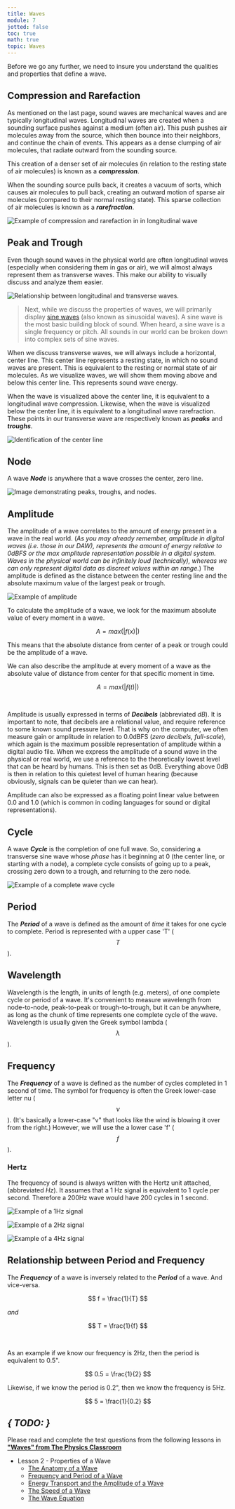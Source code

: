 ```yaml
---
title: Waves
module: 7
jotted: false
toc: true
math: true
topic: Waves
---
```


Before we go any further, we need to insure you understand the qualities and properties that define a wave.

## Compression and Rarefaction

As mentioned on the last page, sound waves are mechanical waves and are typically longitudinal waves. Longitudinal waves are created when a sounding surface pushes against a medium (often air). This push pushes air molecules away from the source, which then bounce into their neighbors, and continue the chain of events. This appears as a dense clumping of air molecules, that radiate outward from the sounding source.

This creation of a denser set of air molecules (in relation to the resting state of air molecules) is known as a **_compression_**.


<!-- Insert graphic -->

When the sounding source pulls back, it creates a vacuum of sorts, which causes air molecules to pull back, creating an outward motion of sparse air molecules (compared to their normal resting state). This sparse collection of air molecules is known as a **_rarefraction_**.

<!-- Insert graphic -->


![Example of compression and rarefaction in in longitudinal wave](../imgs/comp-rare.svg "Example of compression and rarefaction in in longitudinal wave")



## Peak and Trough

Even though sound waves in the physical world are often longitudinal waves (especially when considering them in gas or air), we will almost always represent them as transverse waves. This make our ability to visually discuss and analyze them easier.

<!-- Insert image relating transverse and longitudinal waves -->

![Relationship between longitudinal and transverse waves.](../imgs/long-trans.svg "Relationship between longitudinal and transverse waves.")

> Next, while we discuss the properties of waves, we will primarily display [sine waves](https://en.wikipedia.org/wiki/Sine_wave) (also known as sinusoidal waves). A sine wave is the most basic building block of sound. When heard, a sine wave is a single frequency or pitch. All sounds in our world can be broken down into complex sets of sine waves.

When we discuss transverse waves, we will always include a horizontal, center line. This center line represents a resting state, in which no sound waves are present. This is equivalent to the resting or normal state of air molecules. As we visualize waves, we will show them moving above and below this center line. This represents sound wave energy.

When the wave is visualized above the center line, it is equivalent to a longitudinal wave compression. Likewise, when the wave is visualized below the center line, it is equivalent to a longitudinal wave rarefraction. These points in our transverse wave are respectively known as **_peaks_** and **_troughs_**.

![Identification of the center line](../imgs/center-line.svg "Identification of the center line")

<!-- Insert Image -->

## Node

A wave **_Node_** is anywhere that a wave crosses the center, zero line.

![Image demonstrating peaks, troughs, and nodes.](../imgs/NodePeakTrough.svg "Image demonstrating peaks, troughs, and nodes.")


## Amplitude

The amplitude of a wave correlates to the amount of energy present in a wave in the real world. (_As you may already remember, amplitude in digital waves (i.e. those in our DAW), represents the amount of energy relative to 0dBFS or the max amplitude representation possible in a digital system. Waves in the physical world can be infinitely loud (technically), whereas we can only represent digital data as discreet values within an range._) The amplitude is defined as the distance between the center resting line and the absolute maximum value of the largest peak or trough.

![Example of amplitude](../imgs/amplitude.svg "Example of amplitude")


To calculate the amplitude of a wave, we look for the maximum absolute value of every moment in a wave.

$$A = max( | f(x) | )$$

This means that the absolute distance from center of a peak or trough could be the amplitude of a wave.

We can also describe the amplitude at every moment of a wave as the absolute value of distance from center for that specific moment in time.

$$A = max( | f(t) | )$$


<br />


Amplitude is usually expressed in terms of **_Decibels_** (abbreviated _dB_). It is important to note, that decibels are a relational value, and require reference to some known sound pressure level. That is why on the computer, we often measure gain or amplitude in relation to 0.0dBFS (_zero decibels, full-scale_), which again is the maximum possible representation of amplitude within a digital audio file. When we express the amplitude of a sound wave in the physical or real world, we use a reference to the theoretically lowest level that can be heard by humans. This is then set as 0dB. Everything above 0dB is then in relation to this quietest level of human hearing (because obviously, signals can be quieter than we can hear).

Amplitude can also be expressed as a floating point linear value between 0.0 and 1.0 (which is common in coding languages for sound or digital representations).



## Cycle

A wave **_Cycle_** is the completion of one full wave. So, considering a transverse sine wave whose _phase_ has it beginning at 0 (the center line, or starting with a node), a complete cycle consists of going up to a peak, crossing zero down to a trough, and returning to the zero node.

![Example of a complete wave cycle](../imgs/wavecycle.svg "Example of a complete wave cycle")

<!-- Insert image -->

## Period

The **_Period_** of a wave is defined as the amount of _time_ it takes for one cycle to complete. Period is represented with a upper case 'T' ( $$T$$ ).

## Wavelength

Wavelength is the length, in units of length (e.g. meters), of one complete cycle or period of a wave. It's convenient to measure wavelength from node-to-node, peak-to-peak or trough-to-trough, but it can be anywhere, as long as the chunk of time represents one complete cycle of the wave. Wavelength is usually given the Greek symbol lambda ( $$\lambda$$ ).

## Frequency

The **_Frequency_** of a wave is defined as the number of cycles completed in 1 second of time. The symbol for frequency is often the Greek lower-case letter nu ( $$\nu$$ ). (It's basically a lower-case "v" that looks like the wind is blowing it over from the right.) However, we will use the a lower case 'f' ( $$f$$ ).

### Hertz

The frequency of sound is always written with the Hertz unit attached, (abbreviated _Hz_). It assumes that a 1 Hz signal is equivalent to 1 cycle per second. Therefore a 200Hz wave would have 200 cycles in 1 second.

![Example of a 1Hz signal](../imgs/1Hz.svg "Example of a 1Hz signal")

![Example of a 2Hz signal](../imgs/2Hz.svg "Example of a 1Hz signal")

![Example of a 4Hz signal](../imgs/4Hz.svg "Example of a 1Hz signal")

## Relationship between Period and Frequency

The **_Frequency_** of a wave is inversely related to the **_Period_** of a wave. And vice-versa.

$$ f = \frac{1}{T} $$

_and_

$$ T = \frac{1}{f} $$

<br />



As an example if we know our frequency is 2Hz, then the period is equivalent to 0.5".

$$ 0.5 = \frac{1}{2} $$

Likewise, if we know the period is 0.2", then we know the frequency is 5Hz.

$$ 5 = \frac{1}{0.2} $$




## **_{ TODO: }_**


Please read and complete the test questions from the following lessons in
**["Waves" from The Physics Classroom](https://www.physicsclassroom.com/class/waves/)**

- Lesson 2 - Properties of a Wave
	- [The Anatomy of a Wave](https://www.physicsclassroom.com/class/waves/Lesson-2/The-Anatomy-of-a-Wave)
	- [Frequency and Period of a Wave](https://www.physicsclassroom.com/class/waves/Lesson-2/Frequency-and-Period-of-a-Wave)
	- [Energy Transport and the Amplitude of a Wave](https://www.physicsclassroom.com/class/waves/Lesson-2/Energy-Transport-and-the-Amplitude-of-a-Wave)
	- [The Speed of a Wave](https://www.physicsclassroom.com/class/waves/Lesson-2/The-Speed-of-a-Wave)
	- [The Wave Equation](https://www.physicsclassroom.com/class/waves/Lesson-2/The-Wave-Equation)
